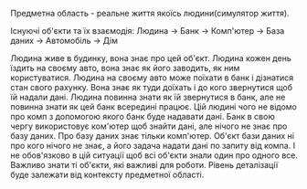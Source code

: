 Предметна область - реальне життя якоїсь людини(симулятор життя).

Існуючі об'єкти та їх взаємодія:
Людина -> Банк -> Комп'ютер -> База даних
       -> Автомобіль
       -> Дім

Людина живе в будинку, вона знає про цей об'єкт. Людина кожен день їздить на своєму авто, вона знає як його заводить, як ним користуватися. Людина на своєму авто може поїхати в банк і дізнатися стан свого рахунку. Вона знає як туди доїхать і до кого звернутися щоб їй надали дані. 
Людина повинна знати як їй звернутися в банк, але не повинна знати як цей банк всередині працює. Цій людині чого не відомо про комп з допомогою якого банк буде надавати дані. Банк в свою чергу використовує ком'ютер щоб знайти дані, але нічого не знає про базу даних. Про базу даних знає тільки комп'ютер. Об'єкт бази даних ні про кого нічого не знає, а його задача надати дані по запиту від компа. І не обов'язково в цій ситуації щоб всі об'єкти знали один про одного все. Важливо знати ті об'єкти, які важливі для роботи. 
Рівень деталізації буде залежати від контексту предметної області.       
